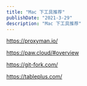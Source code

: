 ```yaml
---
title: "Mac 下工具推荐"
publishDate: "2021-3-29"
description: "Mac 下工具推荐"
---
```


https://proxyman.io/

https://paw.cloud/#overview

https://git-fork.com/

https://tableplus.com/

